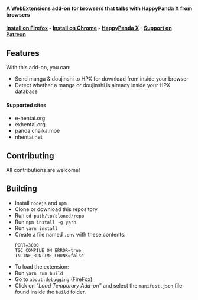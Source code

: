 #### A WebExtensions add-on for browsers that talks with HappyPanda X from browsers

#### [Install on Firefox]() - [Install on Chrome]() - [HappyPanda X](https://github.com/happypandax/happypandax/) - [Support on Patreon](https://www.patreon.com/twiddly)

## Features

With this add-on, you can:

- Send manga & doujinshi to HPX for download from inside your browser
- Detect whether a manga or doujinshi is already inside your HPX database

#### Supported sites

- e-hentai.org
- exhentai.org
- panda.chaika.moe
- nhentai.net

## Contributing

All contributions are welcome!

## Building

- Install `nodejs` and `npm`
- Clone or download this repository
- Run `cd path/to/cloned/repo`
- Run `npm install -g yarn`
- Run `yarn install`
- Create a file named `.env` with these contents:
    ```
    PORT=3000
    TSC_COMPILE_ON_ERROR=true
    INLINE_RUNTIME_CHUNK=false
    ```
- To load the extension:
- Run `yarn run build`
- Go to `about:debugging` (FireFox)
- Click on *“Load Temporary Add-on”* and select the `manifest.json` file found inside the `build` folder.